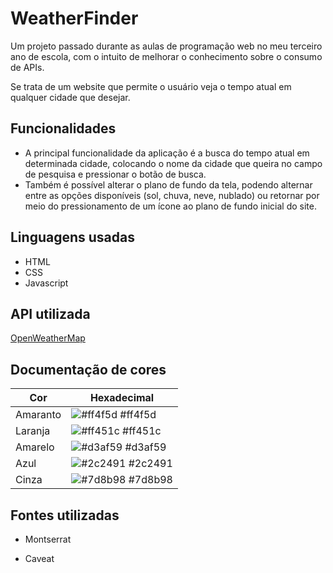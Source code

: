 # WeatherFinder

Um projeto passado durante as aulas de programação web no meu terceiro ano de escola, com o intuito de melhorar o conhecimento sobre o consumo de APIs.

Se trata de um website que permite o usuário veja o tempo atual em qualquer cidade que desejar.

## Funcionalidades

- A principal funcionalidade da aplicação é a busca do tempo atual em determinada cidade, colocando o nome da cidade que queira no campo de pesquisa e pressionar o botão de busca.
- Também é possível alterar o plano de fundo da tela, podendo alternar entre as opções disponíveis (sol, chuva, neve, nublado) ou retornar por meio do pressionamento de um ícone ao plano de fundo inicial do site.

## Linguagens usadas

- HTML
- CSS
- Javascript

## API utilizada

[OpenWeatherMap](https://openweathermap.org)

## Documentação de cores

| Cor      | Hexadecimal                                                      |
| -------- | ---------------------------------------------------------------- |
| Amaranto | ![#ff4f5d](https://via.placeholder.com/10/ff4f5d?text=+) #ff4f5d |
| Laranja  | ![#ff451c](https://via.placeholder.com/10/ff451c?text=+) #ff451c |
| Amarelo  | ![#d3af59](https://via.placeholder.com/10/d3af59?text=+) #d3af59 |
| Azul     | ![#2c2491](https://via.placeholder.com/10/2c2491?text=+) #2c2491 |
| Cinza    | ![#7d8b98](https://via.placeholder.com/10/7d8b98?text=+) #7d8b98 |

## Fontes utilizadas

- Montserrat

- Caveat
